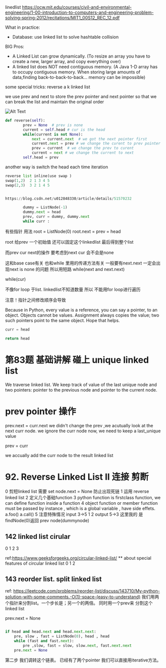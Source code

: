 linedlist
https://ocw.mit.edu/courses/civil-and-environmental-engineering/1-00-introduction-to-computers-and-engineering-problem-solving-spring-2012/recitations/MIT1_00S12_REC_12.pdf



What in practice:
- Database: use linked list to solve hashtable collision



BIG Pros:

- A Linked List can grow dynamically.
(To resize an array you have to create a new, larger array, and copy everything over)
- A linked list does NOT need contiguous memory.
(A Java 1-D array has to occupy contiguous memory. When storing large amounts of data,finding back-to-back-to-back… memory can be impossible)



some special tricks:
reverse a k linked list

we use prev and next to store the prev pointer and next pointer
so that we can break the list and maintain the original order


![Alt Text](https://www.geeksforgeeks.org/wp-content/uploads/RGIF2.gif)

```python
def reverse(self):
        prev = None  # prev is none 
        current = self.head # cur is the head 
        while(current is not None):
            next = current.next  # we got the next pointer first
            current.next = prev # we change the curent to prev pointer
            prev = current  # we change the prev to curent
            current = next # we change the current to next
        self.head = prev
```
another way is switch the head each time iteration
```python
reverse list inline(use swap )
swap(1,2)  2 1 3 4 5
swap(2,3)  3 2 1 4 5


https://blog.csdn.net/u012848330/article/details/51570232


```



```python
        dummy = ListNode(-1)
        dummy.next = head
        prev, curr = dummy, dummy.next
        while curr :
```


有些指针 用法
root = ListNode(0)
root.next = prev = head

root 给prev 一个初始值
还可以固定这个linkedlist 最后得到整个list

而prev cur next的操作 要考虑到next cur 会不会是none 

这和base case有关 也和while 里用的传递方法有关
一般要有next.next 一定会出现next is none 的问题
所以用短路
while(next and next.next)

while(cur)

不像for loop 于list.
linkedlist不知道数量 所以 不能用for loop进行遍历


注意！指针之间修改顺序会导致 

 Because in Python, every value is a reference, you can say a pointer, to an object. Objects cannot be values. Assignment always copies the value; two such pointers point to the same object. Hope that helps.
 
 
 ```python
 curr = head
 
 return head
 
 ```


# 第83题 基础讲解 碰上 unique linked list

We traverse linked list. 
We keep track of value of the last unique node and two pointers: pointer to the previous node and pointer to the current node.

# prev pointer 操作
prev.next = curr.next
we didn't change the prev ,we acutually look at the next curr node. we ignore the curr node now, we need to keep a last_unique value


prev = curr

we accually add the curr node to the result linked list
# 92. Reverse Linked List II  连接 剪断 
0 剪短linked list 需要 set  node.next = None 防止出现死链
1 运用 reverse linked list
2 定义几个基础function
3 python function is firstclass function, we can define function inside a function
4 object function or member function must be passed by instance , which is a global variable , have side effets.
  a.foo() a.call()
5 注意特殊情况 input 3->5 1 2 output 5->3  这里我的 是 findNode(0)返回 prev node(dummynode)


## 142 linked list cirular
0
1
2
3

ref:https://www.geeksforgeeks.org/circular-linked-list/
** about special features of circular linked list
0
1
2
## 143 reorder list. split linked list
ref:
https://leetcode.com/problems/reorder-list/discuss/143710/My-python-solution-with-some-comments.-O(1)-space-(easy-to-understand)
我们用两个指针来分割list。一个步长是；另一个的两倍。
同时用一个prev来 分割这个linked list

prev.next = None
```python

if head and head.next and head.next.next:
    pre, slow , fast = ListNode(0), head , head
    while (fast and fast.next):
        pre ,slow, fast = slow, slow.next, fast.next.next
    pre.next = None

```
第二步 我们调转这个链表。
已经有了两个pointer 我们可以直接用iterative方法。
```python




```

